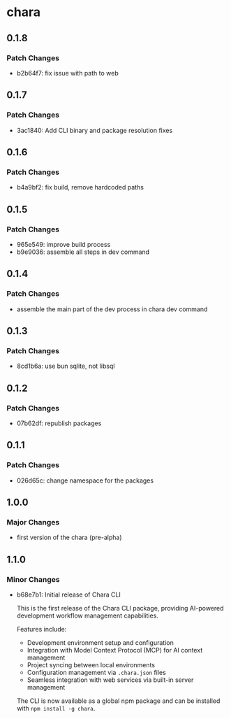 # chara

## 0.1.8

### Patch Changes

- b2b64f7: fix issue with path to web

## 0.1.7

### Patch Changes

- 3ac1840: Add CLI binary and package resolution fixes

## 0.1.6

### Patch Changes

- b4a9bf2: fix build, remove hardcoded paths

## 0.1.5

### Patch Changes

- 965e549: improve build process
- b9e9036: assemble all steps in dev command

## 0.1.4

### Patch Changes

- assemble the main part of the dev process in chara dev command

## 0.1.3

### Patch Changes

- 8cd1b6a: use bun sqlite, not libsql

## 0.1.2

### Patch Changes

- 07b62df: republish packages

## 0.1.1

### Patch Changes

- 026d65c: change namespace for the packages

## 1.0.0

### Major Changes

- first version of the chara (pre-alpha)

## 1.1.0

### Minor Changes

- b68e7b1: Initial release of Chara CLI

  This is the first release of the Chara CLI package, providing AI-powered development workflow management capabilities.

  Features include:

  - Development environment setup and configuration
  - Integration with Model Context Protocol (MCP) for AI context management
  - Project syncing between local environments
  - Configuration management via `.chara.json` files
  - Seamless integration with web services via built-in server management

  The CLI is now available as a global npm package and can be installed with `npm install -g chara`.
